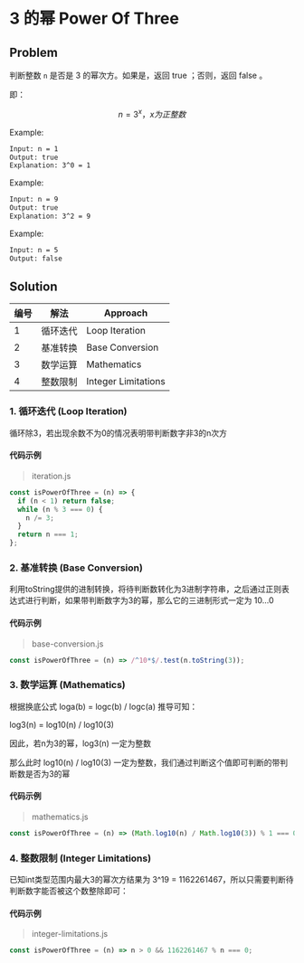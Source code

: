 # 3 的幂 Power Of Three

## Problem

判断整数 `n` 是否是 3 的幂次方。如果是，返回 true ；否则，返回 false 。

即：

$$
n = 3^x ，x为正整数
$$

Example:

``` bash
Input: n = 1
Output: true
Explanation: 3^0 = 1
```

Example:

``` bash
Input: n = 9
Output: true
Explanation: 3^2 = 9
```

Example:

``` bash
Input: n = 5
Output: false
```

## Solution

| 编号 | 解法     | Approach                  |
| ---- | -------- | ------------------- |
| 1    | 循环迭代 | Loop Iteration      |
| 2    | 基准转换 | Base Conversion     |
| 3    | 数学运算 | Mathematics         |
| 4    | 整数限制 | Integer Limitations |

### 1. 循环迭代 (Loop Iteration)

循环除3，若出现余数不为0的情况表明带判断数字非3的n次方

#### 代码示例

> iteration.js

``` js
const isPowerOfThree = (n) => {
  if (n < 1) return false;
  while (n % 3 === 0) {
    n /= 3;
  }
  return n === 1;
};
```

### 2. 基准转换 (Base Conversion)

利用toString提供的进制转换，将待判断数转化为3进制字符串，之后通过正则表达式进行判断，如果带判断数字为3的幂，那么它的三进制形式一定为 10...0

#### 代码示例

> base-conversion.js

``` js
const isPowerOfThree = (n) => /^10*$/.test(n.toString(3));
```

### 3. 数学运算 (Mathematics)
根据换底公式 loga(b) = logc(b) / logc(a) 推导可知：

log3(n) = log10(n) / log10(3)

因此，若n为3的幂，log3(n) 一定为整数

那么此时 log10(n) / log10(3) 一定为整数，我们通过判断这个值即可判断的带判断数是否为3的幂
#### 代码示例

> mathematics.js

```js
const isPowerOfThree = (n) => (Math.log10(n) / Math.log10(3)) % 1 === 0;
```

### 4. 整数限制 (Integer Limitations)

已知int类型范围内最大3的幂次方结果为 3^19 = 1162261467，所以只需要判断待判断数字能否被这个数整除即可：
#### 代码示例

> integer-limitations.js

```js
const isPowerOfThree = (n) => n > 0 && 1162261467 % n === 0;
```
